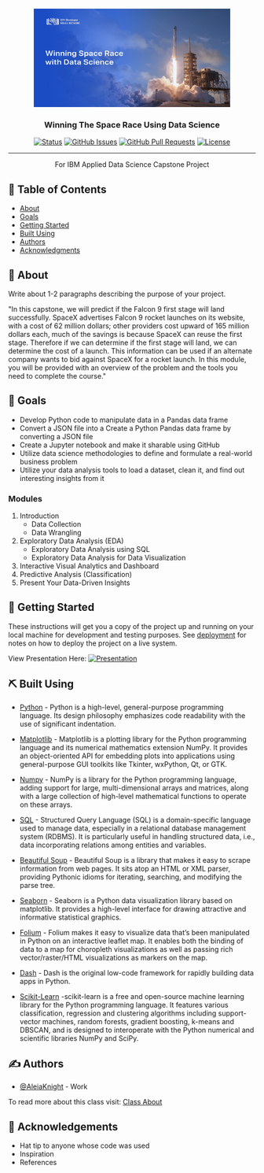 <p align="center">
  <a href="" rel="noopener">
 <img width=400px height=200px src="ibmdspres.png" alt="Project logo"></a>
</p>

<h3 align="center">Winning The Space Race Using Data Science</h3>

<div align="center">

[![Status](https://img.shields.io/badge/status-active-success.svg)]()
[![GitHub Issues](https://img.shields.io/github/issues/kylelobo/The-Documentation-Compendium.svg)](https://github.com/kylelobo/The-Documentation-Compendium/issues)
[![GitHub Pull Requests](https://img.shields.io/github/issues-pr/kylelobo/The-Documentation-Compendium.svg)](https://github.com/kylelobo/The-Documentation-Compendium/pulls)
[![License](https://img.shields.io/badge/license-MIT-blue.svg)](/LICENSE)

</div>

---

<p align="center"> For IBM Applied Data Science Capstone Project
    <br> 
</p>

## 📝 Table of Contents

- [About](#about)
- [Goals](#goals)
- [Getting Started](#getting_started)
- [Built Using](#built_using)
- [Authors](#authors)
- [Acknowledgments](#acknowledgement)

## 🧐 About <a name = "about"></a>

Write about 1-2 paragraphs describing the purpose of your project.


"In this capstone, we will predict if the Falcon 9 first stage will land successfully. SpaceX advertises Falcon 9 rocket launches on its website, with a cost of 62 million dollars; other providers cost upward of 165 million dollars each, much of the savings is because SpaceX can reuse the first stage. Therefore if we can determine if the first stage will land, we can determine the cost of a launch. This information can be used if an alternate company wants to bid against SpaceX for a rocket launch. In this module, you will be provided with an overview of the problem and the tools you need to complete the course."


## 🏁 Goals <a name = "goals"></a>

- Develop Python code to manipulate data in a Pandas data frame
- Convert a JSON file into a Create a Python Pandas data frame by converting a JSON file
- Create a Jupyter notebook and make it sharable using GitHub
- Utilize data science methodologies to define and formulate a real-world business problem
- Utilize your data analysis tools to load a dataset, clean it, and find out interesting insights from it

### Modules
1. Introduction
   - Data Collection
   - Data Wrangling
2. Exploratory Data Analysis (EDA)
    - Exploratory Data Analysis using SQL
    - Exploratory Data Analysis for Data Visualization
3. Interactive Visual Analytics and Dashboard
4. Predictive Analysis (Classification)
5. Present Your Data-Driven Insights


## 🏁 Getting Started <a name = "getting_started"></a>

These instructions will get you a copy of the project up and running on your local machine for development and testing purposes. See [deployment](#deployment) for notes on how to deploy the project on a live system.


View Presentation Here:
[![Presentation](https://img.shields.io/badge/status-active-success.svg)]()


## ⛏️ Built Using <a name = "built_using"></a>

- [Python](https://www.python.org/) - Python is a high-level, general-purpose programming language. Its design philosophy emphasizes code readability with the use of significant indentation.
  
- [Matplotlib](https://matplotlib.org/) - Matplotlib is a plotting library for the Python programming language and its numerical mathematics extension NumPy. It provides an object-oriented API for embedding plots into applications using general-purpose GUI toolkits like Tkinter, wxPython, Qt, or GTK.
  
- [Numpy](https://numpy.org/) - NumPy is a library for the Python programming language, adding support for large, multi-dimensional arrays and matrices, along with a large collection of high-level mathematical functions to operate on these arrays.
  
- [SQL](https://en.wikipedia.org/wiki/SQL) - Structured Query Language (SQL) is a domain-specific language used to manage data, especially in a relational database management system (RDBMS). It is particularly useful in handling structured data, i.e., data incorporating relations among entities and variables.
  
- [Beautiful Soup](https://pypi.org/project/beautifulsoup4/) - Beautiful Soup is a library that makes it easy to scrape information from web pages. It sits atop an HTML or XML parser, providing Pythonic idioms for iterating, searching, and modifying the parse tree.

- [Seaborn](https://seaborn.pydata.org/) - Seaborn is a Python data visualization library based on matplotlib. It provides a high-level interface for drawing attractive and informative statistical graphics.
  
- [Folium](https://python-visualization.github.io/folium/latest/) - Folium makes it easy to visualize data that’s been manipulated in Python on an interactive leaflet map. It enables both the binding of data to a map for choropleth visualizations as well as passing rich vector/raster/HTML visualizations as markers on the map.

- [Dash](https://dash.plotly.com/) - Dash is the original low-code framework for rapidly building data apps in Python.

- [Scikit-Learn](https://scikit-learn.org/stable/) -scikit-learn is a free and open-source machine learning library for the Python programming language. It features various classification, regression and clustering algorithms including support-vector machines, random forests, gradient boosting, k-means and DBSCAN, and is designed to interoperate with the Python numerical and scientific libraries NumPy and SciPy. 

## ✍️ Authors <a name = "authors"></a>

- [@AleiaKnight](https://github.com/robotgyal) - Work

To read more about this class visit:
[Class About](https://www.coursera.org/learn/applied-data-science-capstone/home/info) 

## 🎉 Acknowledgements <a name = "acknowledgement"></a>

- Hat tip to anyone whose code was used
- Inspiration
- References
